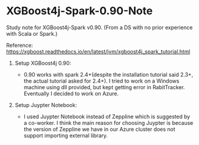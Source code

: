 # XGBoost4j-Spark-0.90-Note

Study note for XGBoost4j-Spark v0.90. (From a DS with no prior experience with Scala or Spark.)

Reference: https://xgboost.readthedocs.io/en/latest/jvm/xgboost4j_spark_tutorial.html

1. Setup XGBoost4j 0.90: 

   - 0.90 works with spark 2.4+(despite the installation tutorial said 2.3+, the actual tutorial asked for 2.4+). I tried to work on a Windows machine using dll provided, but kept getting error in RabitTracker. Eventually I decided to work on Azure.

2. Setup Juypter Notebook: 

   - I used Juypter Notebook instead of Zeppline which is suggested by a co-worker. I think the main reason for choosing Juypter is because the version of Zeppline we have in our Azure cluster does not support importing external library.

